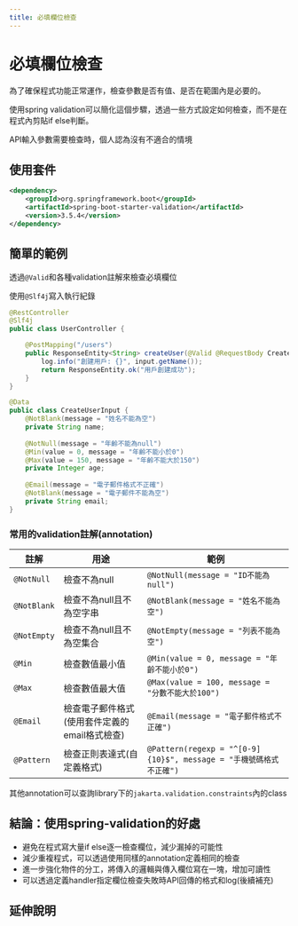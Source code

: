 ```yaml
---
title: 必填欄位檢查
---
```

<!--關鍵字: spring boot, spring-validation, 必填欄位-->

# 必填欄位檢查

為了確保程式功能正常運作，檢查參數是否有值、是否在範圍內是必要的。

使用spring validation可以簡化這個步驟，透過一些方式設定如何檢查，而不是在程式內剪貼if else判斷。

API輸入參數需要檢查時，個人認為沒有不適合的情境

## 使用套件

```xml
<dependency>
    <groupId>org.springframework.boot</groupId>
    <artifactId>spring-boot-starter-validation</artifactId>
    <version>3.5.4</version>
</dependency>
```

## 簡單的範例

透過`@Valid`和各種validation註解來檢查必填欄位

使用`@Slf4j`寫入執行紀錄

```java
@RestController
@Slf4j
public class UserController {

    @PostMapping("/users")
    public ResponseEntity<String> createUser(@Valid @RequestBody CreateUserInput input) {
        log.info("創建用戶: {}", input.getName());
        return ResponseEntity.ok("用戶創建成功");
    }
}

@Data
public class CreateUserInput {
    @NotBlank(message = "姓名不能為空")
    private String name;
    
    @NotNull(message = "年齡不能為null")
    @Min(value = 0, message = "年齡不能小於0")
    @Max(value = 150, message = "年齡不能大於150")
    private Integer age;
    
    @Email(message = "電子郵件格式不正確")
    @NotBlank(message = "電子郵件不能為空")
    private String email;
}
```

### 常用的validation註解(annotation)

| 註解 | 用途                         | 範例 |
|------|----------------------------|------|
| `@NotNull` | 檢查不為null                   | `@NotNull(message = "ID不能為null")` |
| `@NotBlank` | 檢查不為null且不為空字串             | `@NotBlank(message = "姓名不能為空")` |
| `@NotEmpty` | 檢查不為null且不為空集合             | `@NotEmpty(message = "列表不能為空")` |
| `@Min` | 檢查數值最小值                    | `@Min(value = 0, message = "年齡不能小於0")` |
| `@Max` | 檢查數值最大值                    | `@Max(value = 100, message = "分數不能大於100")` |
| `@Email` | 檢查電子郵件格式(使用套件定義的email格式檢查) | `@Email(message = "電子郵件格式不正確")` |
| `@Pattern` | 檢查正則表達式(自定義格式)             | `@Pattern(regexp = "^[0-9]{10}$", message = "手機號碼格式不正確")` |

其他annotation可以查詢library下的`jakarta.validation.constraints`內的class

## 結論：使用spring-validation的好處

* 避免在程式寫大量if else逐一檢查欄位，減少漏掉的可能性
* 減少重複程式，可以透過使用同樣的annotation定義相同的檢查
* 進一步強化物件的分工，將傳入的邏輯與傳入欄位寫在一塊，增加可讀性
* 可以透過定義handler指定欄位檢查失敗時API回傳的格式和log(後續補充)

<!--Finish-->

## 延伸說明
<!--Extension Start-->
<!--Extension End-->